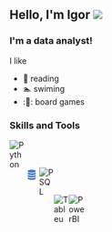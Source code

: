## Hello, I'm Igor <img src="https://media.giphy.com/media/hvRJCLFzcasrR4ia7z/giphy.gif" width="30px"/>

### I'm a data analyst!

I like
- :book: reading
- :swimmer: swiming
- :👾: board games

### Skills and Tools
<p>
  <img align="left" alt="Python" width="26px" src="https://avatars.githubusercontent.com/u/1525981?s=200&v=4" />
</p>
<br />
<br />
<p>
  <img align="left" alt="SQL" width="26px" src="https://raw.githubusercontent.com/github/explore/80688e429a7d4ef2fca1e82350fe8e3517d3494d/topics/sql/sql.png"/>
  <img align="left" alt="PSQL" width="26px" src="https://avatars.githubusercontent.com/u/177543?s=200&v=4" />
</p>
<br />
<br />
<p>
  <img align="left" alt="Tableu" width="26px" src="https://avatars.githubusercontent.com/u/828667?s=200&v=4" />
  <img align="left" alt="PowerBI" width="30px" src="https://avatars.githubusercontent.com/u/9753375?s=200&v=4" />
</p>

<br />
<br />
<br />


